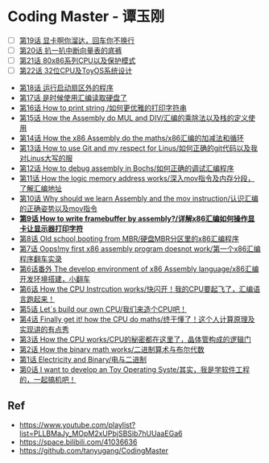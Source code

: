 # Coding Master - 谭玉刚


* [ ] [第19话 显卡啊你溜达，回车你不换行](./ch019)
* [ ] [第20话 扒一扒中断向量表的底裤](./ch020)
* [ ] [第21话 80x86系列CPU以及保护模式](./ch021)
* [ ] [第22话 32位CPU及ToyOS系统设计](./ch022)
* [第18话 运行启动扇区外的程序](./18/)
* [第17话 是时候使用汇编读取硬盘了](./17/)
* [第16话 How to print string /如何更优雅的打印字符串](./16/)
* [第15话 How the Assembly do MUL and DIV/汇编的乘除法以及栈的定义使用](./15/)
* [第14话 How the x86 Assembly do the maths/x86汇编的加减法和循环](./14/)
* [第13话 How to use Git and my respect for Linus/如何正确的git代码以及我对Linus大写的服](./13/)
* [第12话 How to debug assembly in Bochs/如何正确的调试汇编程序](./12/)
* [第11话 How the logic memory address works/深入mov指令及内存分段，了解汇编地址](./11/)
* [第10话 Why should we learn Assembly and the mov instruction/认识汇编的正确姿势以及mov指令](./10/)
* **[第9话 How to write framebuffer by assembly?/详解x86汇编如何操作显卡让显示器打印字符](./09/)**
* [第8话 Old school,booting from MBR/硬盘MBR分区里的x86汇编程序](./08/)
* [第7话 Oops!my first x86 assembly program doesnot work/第一个x86汇编程序翻车实录](./07/)
* [第6话番外 The develop environment of x86 Assembly language/x86汇编开发环境搭建，小翻车](./06/b.md)
* [第6话 How the CPU Instrcution works/快闪开！我的CPU要起飞了，汇编语言跑起来！](./06/a.md)
* [第5话 Let`s build our own CPU/我们来造个CPU吧！](./05/)
* [第4话 Finally get it! how the CPU do maths/终于懂了！这个人计算原理及实现讲的有点秀](./04/)
* [第3话 How the CPU works/CPU的秘密都在这里了，晶体管构成的逻辑门](./03/)
* [第2话 How the binary math works/二进制算术与布尔代数](./02/)
* [第1话 Electricity and Binary/电与二进制](./01/)
* [第0话 I want to develop an Toy Operating Syste/其实，我是学软件工程的，一起搞机吧！](./00/)

## Ref

* <https://www.youtube.com/playlist?list=PLLBMaJy_MOpM2xUPbjSBSib7hUUaaEGa6>
* <https://space.bilibili.com/41036636>
* <https://github.com/tanyugang/CodingMaster>
